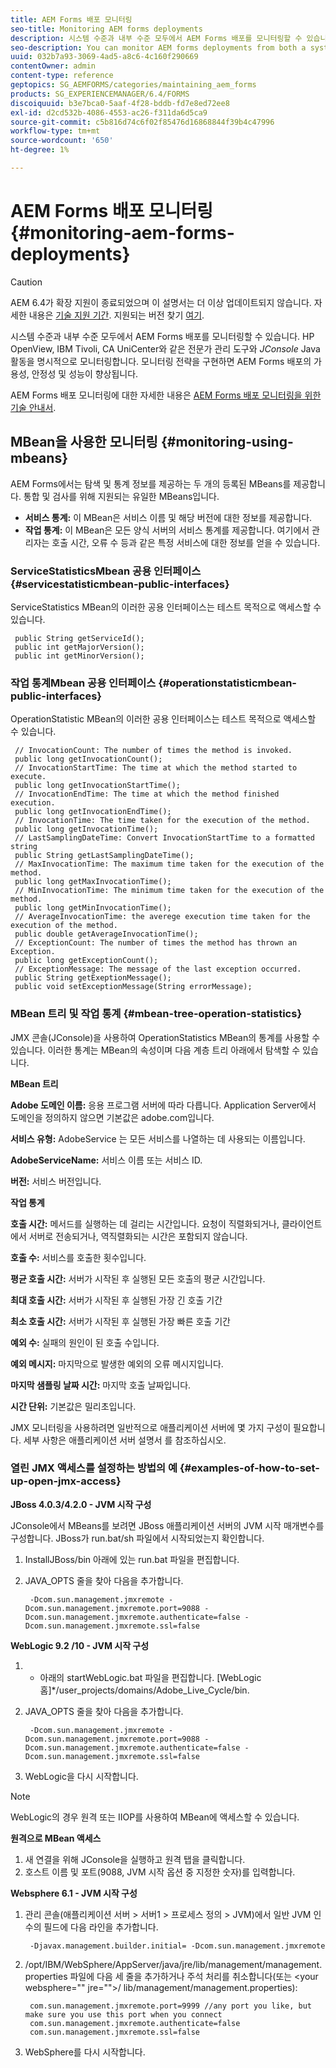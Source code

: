 ```yaml
---
title: AEM Forms 배포 모니터링
seo-title: Monitoring AEM forms deployments
description: 시스템 수준과 내부 수준 모두에서 AEM Forms 배포를 모니터링할 수 있습니다. 이 문서에서 AEM Forms 배포 모니터링에 대해 자세히 알아보십시오.
seo-description: You can monitor AEM forms deployments from both a system level and an internal level. Learn more about monitoring AEM forms deployments from this document.
uuid: 032b7a93-3069-4ad5-a8c6-4c160f290669
contentOwner: admin
content-type: reference
geptopics: SG_AEMFORMS/categories/maintaining_aem_forms
products: SG_EXPERIENCEMANAGER/6.4/FORMS
discoiquuid: b3e7bca0-5aaf-4f28-bddb-fd7e8ed72ee8
exl-id: d2cd532b-4086-4553-ac26-f311da6d5ca9
source-git-commit: c5b816d74c6f02f85476d16868844f39b4c47996
workflow-type: tm+mt
source-wordcount: '650'
ht-degree: 1%

---
```


# AEM Forms 배포 모니터링 {#monitoring-aem-forms-deployments}

>[!CAUTION]
>
>AEM 6.4가 확장 지원이 종료되었으며 이 설명서는 더 이상 업데이트되지 않습니다. 자세한 내용은 [기술 지원 기간](https://helpx.adobe.com/kr/support/programs/eol-matrix.html). 지원되는 버전 찾기 [여기](https://experienceleague.adobe.com/docs/).

시스템 수준과 내부 수준 모두에서 AEM Forms 배포를 모니터링할 수 있습니다. HP OpenView, IBM Tivoli, CA UniCenter와 같은 전문가 관리 도구와 *JConsole* Java 활동을 명시적으로 모니터링합니다. 모니터링 전략을 구현하면 AEM Forms 배포의 가용성, 안정성 및 성능이 향상됩니다.

AEM Forms 배포 모니터링에 대한 자세한 내용은 [AEM Forms 배포 모니터링을 위한 기술 안내서](https://www.adobe.com/devnet/livecycle/pdfs/lc_monitoring_wp_ue.pdf).

## MBean을 사용한 모니터링 {#monitoring-using-mbeans}

AEM Forms에서는 탐색 및 통계 정보를 제공하는 두 개의 등록된 MBeans를 제공합니다. 통합 및 검사를 위해 지원되는 유일한 MBeans입니다.

* **서비스 통계:** 이 MBean은 서비스 이름 및 해당 버전에 대한 정보를 제공합니다.
* **작업 통계:** 이 MBean은 모든 양식 서버의 서비스 통계를 제공합니다. 여기에서 관리자는 호출 시간, 오류 수 등과 같은 특정 서비스에 대한 정보를 얻을 수 있습니다.

### ServiceStatisticsMbean 공용 인터페이스 {#servicestatisticmbean-public-interfaces}

ServiceStatistics MBean의 이러한 공용 인터페이스는 테스트 목적으로 액세스할 수 있습니다.

```as3
 public String getServiceId();  
 public int getMajorVersion();  
 public int getMinorVersion();
```

### 작업 통계Mbean 공용 인터페이스 {#operationstatisticmbean-public-interfaces}

OperationStatistic MBean의 이러한 공용 인터페이스는 테스트 목적으로 액세스할 수 있습니다.

```as3
 // InvocationCount: The number of times the method is invoked.  
 public long getInvocationCount();  
 // InvocationStartTime: The time at which the method started to execute.  
 public long getInvocationStartTime();  
 // InvocationEndTime: The time at which the method finished execution.  
 public long getInvocationEndTime();  
 // InvocationTime: The time taken for the execution of the method.  
 public long getInvocationTime();  
 // LastSamplingDateTime: Convert InvocationStartTime to a formatted string  
 public String getLastSamplingDateTime();  
 // MaxInvocationTime: The maximum time taken for the execution of the method.  
 public long getMaxInvocationTime();  
 // MinInvocationTime: The minimum time taken for the execution of the method.  
 public long getMinInvocationTime();  
 // AverageInvocationTime: the averege execution time taken for the execution of the method.  
 public double getAverageInvocationTime();  
 // ExceptionCount: The number of times the method has thrown an Exception.  
 public long getExceptionCount();  
 // ExceptionMessage: The message of the last exception occurred.  
 public String getExeptionMessage();  
 public void setExceptionMessage(String errorMessage);
```

### MBean 트리 및 작업 통계 {#mbean-tree-operation-statistics}

JMX 콘솔(JConsole)을 사용하여 OperationStatistics MBean의 통계를 사용할 수 있습니다. 이러한 통계는 MBean의 속성이며 다음 계층 트리 아래에서 탐색할 수 있습니다.

**MBean 트리**

**Adobe 도메인 이름:** 응용 프로그램 서버에 따라 다릅니다. Application Server에서 도메인을 정의하지 않으면 기본값은 adobe.com입니다.

**서비스 유형:** AdobeService 는 모든 서비스를 나열하는 데 사용되는 이름입니다.

**AdobeServiceName:** 서비스 이름 또는 서비스 ID.

**버전:** 서비스 버전입니다.

**작업 통계**

**호출 시간:** 메서드를 실행하는 데 걸리는 시간입니다. 요청이 직렬화되거나, 클라이언트에서 서버로 전송되거나, 역직렬화되는 시간은 포함되지 않습니다.

**호출 수:** 서비스를 호출한 횟수입니다.

**평균 호출 시간:** 서버가 시작된 후 실행된 모든 호출의 평균 시간입니다.

**최대 호출 시간:** 서버가 시작된 후 실행된 가장 긴 호출 기간

**최소 호출 시간:** 서버가 시작된 후 실행된 가장 빠른 호출 기간

**예외 수:** 실패의 원인이 된 호출 수입니다.

**예외 메시지:** 마지막으로 발생한 예외의 오류 메시지입니다.

**마지막 샘플링 날짜 시간:** 마지막 호출 날짜입니다.

**시간 단위:** 기본값은 밀리초입니다.

JMX 모니터링을 사용하려면 일반적으로 애플리케이션 서버에 몇 가지 구성이 필요합니다. 세부 사항은 애플리케이션 서버 설명서 를 참조하십시오.

### 열린 JMX 액세스를 설정하는 방법의 예 {#examples-of-how-to-set-up-open-jmx-access}

**JBoss 4.0.3/4.2.0 - JVM 시작 구성**

JConsole에서 MBeans를 보려면 JBoss 애플리케이션 서버의 JVM 시작 매개변수를 구성합니다. JBoss가 run.bat/sh 파일에서 시작되었는지 확인합니다.

1. InstallJBoss/bin 아래에 있는 run.bat 파일을 편집합니다.
1. JAVA_OPTS 줄을 찾아 다음을 추가합니다.

   ```as3
    -Dcom.sun.management.jmxremote -Dcom.sun.management.jmxremote.port=9088 -Dcom.sun.management.jmxremote.authenticate=false -Dcom.sun.management.jmxremote.ssl=false
   ```

**WebLogic 9.2 /10 - JVM 시작 구성**

1. * 아래의 startWebLogic.bat 파일을 편집합니다. [WebLogic 홈]*/user_projects/domains/Adobe_Live_Cycle/bin.
1. JAVA_OPTS 줄을 찾아 다음을 추가합니다.

   ```as3
    -Dcom.sun.management.jmxremote -Dcom.sun.management.jmxremote.port=9088 -Dcom.sun.management.jmxremote.authenticate=false -Dcom.sun.management.jmxremote.ssl=false
   ```

1. WebLogic을 다시 시작합니다.

>[!NOTE]
>
>WebLogic의 경우 원격 또는 IIOP를 사용하여 MBean에 액세스할 수 있습니다.

**원격으로 MBean 액세스**

1. 새 연결을 위해 JConsole을 실행하고 원격 탭을 클릭합니다.
1. 호스트 이름 및 포트(9088, JVM 시작 옵션 중 지정한 숫자)를 입력합니다.

**Websphere 6.1 - JVM 시작 구성**

1. 관리 콘솔(애플리케이션 서버 > 서버1 > 프로세스 정의 > JVM)에서 일반 JVM 인수의 필드에 다음 라인을 추가합니다.

   ```as3
    -Djavax.management.builder.initial= -Dcom.sun.management.jmxremote
   ```

1. /opt/IBM/WebSphere/AppServer/java/jre/lib/management/management.properties 파일에 다음 세 줄을 추가하거나 주석 처리를 취소합니다(또는 &lt;your websphere=&quot;&quot; jre=&quot;&quot;>/ lib/management/management.properties):

   ```as3
    com.sun.management.jmxremote.port=9999 //any port you like, but make sure you use this port when you connect  
    com.sun.management.jmxremote.authenticate=false  
    com.sun.management.jmxremote.ssl=false
   ```

1. WebSphere를 다시 시작합니다.

